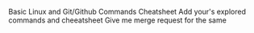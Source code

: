 Basic Linux and Git/Github Commands Cheatsheet
Add your's explored commands and cheeatsheet
Give me merge request for the same
